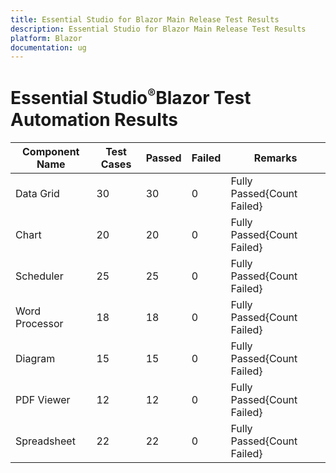 ```yaml
---
title: Essential Studio for Blazor Main Release Test Results  
description: Essential Studio for Blazor Main Release Test Results  
platform: Blazor
documentation: ug
---
```


# Essential Studio<sup style="font-size:70%">&reg;</sup>Blazor Test Automation Results

| Component Name | Test Cases | Passed | Failed | Remarks |
|---------------|------------|--------|--------|---------|
| Data Grid | 30 | 30 | 0 | Fully Passed\{Count Failed} |
| Chart | 20 | 20 | 0 | Fully Passed\{Count Failed} |
| Scheduler | 25 | 25 | 0 | Fully Passed\{Count Failed} |
| Word Processor | 18 | 18 | 0 | Fully Passed\{Count Failed} |
| Diagram | 15 | 15 | 0 | Fully Passed\{Count Failed} |
| PDF Viewer | 12 | 12 | 0 | Fully Passed\{Count Failed} |
| Spreadsheet | 22 | 22 | 0 | Fully Passed\{Count Failed} |

